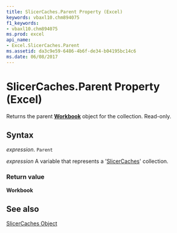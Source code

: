 ```yaml
---
title: SlicerCaches.Parent Property (Excel)
keywords: vbaxl10.chm894075
f1_keywords:
- vbaxl10.chm894075
ms.prod: excel
api_name:
- Excel.SlicerCaches.Parent
ms.assetid: da3c9e59-6486-4b6f-de34-b04195bc14c6
ms.date: 06/08/2017
---
```



# SlicerCaches.Parent Property (Excel)

Returns the parent  **[Workbook](Excel.Workbook.md)** object for the collection. Read-only.


## Syntax

 _expression_. `Parent`

 _expression_ A variable that represents a '[SlicerCaches](Excel.SlicerCaches.md)' collection.


### Return value

 **Workbook**


## See also


[SlicerCaches Object](Excel.SlicerCaches.md)

